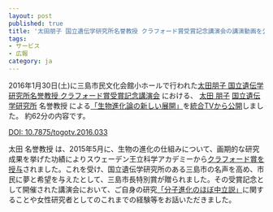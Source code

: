 ```yaml
---
layout: post
published: true
title: '太田朋子 国立遺伝学研究所名誉教授 クラフォード賞受賞記念講演会の講演動画を公開しました'
tags:
- サービス
- 広報
category: ja
---
```

2016年1月30日(土)に三島市民文化会館小ホールで行われた[太田朋子 国立遺伝学研究所名誉教授 クラフォード賞受賞記念講演会](https://www.city.mishima.shizuoka.jp/ipn023494.html) における、 [太田 朋子](https://ja.wikipedia.org/wiki/%E5%A4%AA%E7%94%B0%E6%9C%8B%E5%AD%90) [国立遺伝学研究所](http://www.nig.ac.jp/nig/ja/) 名誉教授 による[「生物進化論の新しい展開」](http://togotv.dbcls.jp/ja/20160202.html)を[統合TVから公開](http://togotv.dbcls.jp/ja/20160202.html)しました。 約62分の内容です。
 
[DOI: 10.7875/togotv.2016.033](http://togotv.dbcls.jp/ja/20160202.html)
 
太田 名誉教授 は、2015年5月に、生物の進化の仕組みについて、画期的な研究成果を挙げた功績によりスウェーデン王立科学アカデミーから[クラフォード賞を授与](http://www.nig.ac.jp/nig/ja/2015/06/prizes-and-awards_ja/20150519.html)されました。これを受け、国立遺伝学研究所のある三島市の名声を高め、市民に夢と希望を与えたとして、三島市長特別賞が贈られました。その受賞記念として開催された講演会において、ご自身の研究[「分子進化のほぼ中立説」](https://ja.wikipedia.org/wiki/%E5%88%86%E5%AD%90%E9%80%B2%E5%8C%96%E3%81%AE%E3%81%BB%E3%81%BC%E4%B8%AD%E7%AB%8B%E8%AA%AC)に関することや女性研究者としてのこれまでの経験等をお話いただきました。